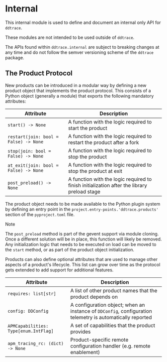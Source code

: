 # Internal
This internal module is used to define and document an internal only API for `ddtrace`.

These modules are not intended to be used outside of `ddtrace`.

The APIs found within `ddtrace.internal` are subject to breaking changes at any time
and do not follow the semver versioning scheme of the `ddtrace` package.


## The Product Protocol

New products can be introduced in a modular way by defining a new product
object that implements the product protocol. This consists of a Python object
(generally a module) that exports the following mandatory attributes:

| Attribute | Description |
|-----------|-------------|
| `start() -> None` | A function with the logic required to start the product |
| `restart(join: bool = False) -> None` | A function with the logic required to restart the product after a fork |
| `stop(join: bool = False) -> None` | A function with the logic required to stop the product |
| `at_exit(join: bool = False) -> None` | A function with the logic required to stop the product at exit |
| `post_preload() -> None` | A function with the logic required to finish initialization after the library  preload stage |

The product object needs to be made available to the Python plugin system by
defining an entry point in the `project.entry-points.'ddtrace.products'` section
of the `pyproject.toml` file.

> [!NOTE]
> The `post_preload` method is part of the gevent support via module cloning.
> Once a different solution will be in place, this function will likely be
> removed. Any initialization logic that needs to be executed on load can be
> moved to the `start` method, or as part of the product object initialization.

Products can also define optional attributes that are used to manage other
aspects of a product's lifecycle. This list can grow over time as the protocol
gets extended to add support for additional features.

| Attribute | Description |
|-----------|-------------|
| `requires: list[str]` | A list of other product names that the product depends on |
| `config: DDConfig` | A configuration object; when an instance of `DDConfig`, configuration telemetry is automatically reported |
| `APMCapabilities: Type[enum.IntFlag]` | A set of capabilities that the product provides |
| `apm_tracing_rc: (dict) -> None` | Product-specific remote configuration handler (e.g. remote enablement) |
